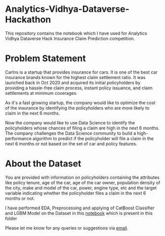 # Analytics-Vidhya-Dataverse-Hackathon
This repository contains the notebook which I have used for Analytics Vidhya Dataverse Hack Insurance Claim Prediction competition. 

# Problem Statement
CarIns is a startup that provides insurance for cars. It is one of the best car insurance brands known for the highest claim settlement ratio. It was launched back in Oct 2020 and acquired its initial policyholders by providing a hassle-free claim process, instant policy issuance, and claim settlements at minimum coverages.

As it's a fast growing startup, the company would like to optimize the cost of the insurance by identifying the policyholders who are more likely to claim in the next 6 months.

Now the company would like to use Data Science to identify the policyholders whose chances of filing a claim are high in the next 6 months. The company challenges the Data Science community to build a high-performance algorithm to predict if the policyholder will file a claim in the next 6 months or not based on the set of car and policy features.

# About the Dataset
You are provided with information on policyholders containing the attributes like policy tenure, age of the car, age of the car owner, population density of the city, make and model of the car, power, engine type, etc and the target variable indicating whether the policyholder files a claim in the next 6 months or not.


I have performed EDA, Preprocessing and applying of CatBoost Classifier and LGBM Model on the Dataset in this [notebook](https://github.com/Gowtham-98/ML-Case-Studies/blob/main/Insurance-Claim-Prediction/Insurance-Claim-Prediction.ipynb) which is present in this folder

Please let me know for any queries or suggestions via [email](mailto:munugowtham@gmail.com?subject=GitHub%20Query%20on%20Insurance%20Claim%20Prediction).
